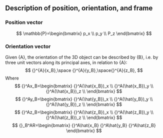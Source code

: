 ## Description of position, orientation, and frame
### Position vector
$$
\mathbb{P}=\begin{bmatrix}
p_x \\
p_y \\
P_z
\end{bmatrix}
$$
### Orientation vector
Given {A}, the orientation of the 3D object can be described by {B}, i.e. by three unit vectors along its principal axes, in relation to {A}:
$$
{}^{A}{x_B},\space {}^{A}{y_B},\space{}^{A}{z_B},
$$
Where
$$
{}^Ax_B=\begin{bmatrix}
	{}^A(\hat{x_B})_x \\
	{}^A(\hat{x_B})_y \\
	{}^A(\hat{x_B})_z \\
\end{bmatrix}
$$
$$
{}^Ay_B=\begin{bmatrix}
	{}^A(\hat{y_B})_x \\
	{}^A(\hat{y_B})_y \\
	{}^A(\hat{y_B})_z \\
\end{bmatrix}
$$
$$
{}^Az_B=\begin{bmatrix}
	{}^A(\hat{z_B})_x \\
	{}^A(\hat{z_B})_y \\
	{}^A(\hat{z_B})_z \\
\end{bmatrix}
$$
$$
{}_B^AR=\begin{bmatrix}
{}^A\hat{x_B} {}^A\hat{y_B} {}^A\hat{z_B} 
\end{bmatrix}
$$
